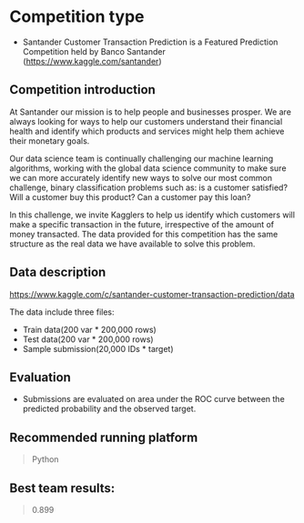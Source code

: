 # Competition type
* Santander Customer Transaction Prediction is a Featured Prediction Competition held by Banco Santander (https://www.kaggle.com/santander)

## Competition introduction 
At Santander our mission is to help people and businesses prosper. We are always looking for ways to help our customers understand their financial health and identify which products and services might help them achieve their monetary goals.

Our data science team is continually challenging our machine learning algorithms, working with the global data science community to make sure we can more accurately identify new ways to solve our most common challenge, binary classification problems such as: is a customer satisfied? Will a customer buy this product? Can a customer pay this loan?

In this challenge, we invite Kagglers to help us identify which customers will make a specific transaction in the future, irrespective of the amount of money transacted. The data provided for this competition has the same structure as the real data we have available to solve this problem.

## Data description 
https://www.kaggle.com/c/santander-customer-transaction-prediction/data

The data include three files: 
- Train data(200 var * 200,000 rows) 
- Test data(200 var * 200,000 rows)
- Sample submission(20,000 IDs * target) 

## Evaluation 
* Submissions are evaluated on area under the ROC curve between the predicted probability and the observed target.

## Recommended running platform
> Python 

## Best team results: 
> 0.899
